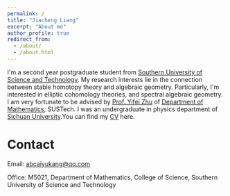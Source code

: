 ```yaml
---
permalink: /
title: "Jiacheng Liang"
excerpt: "About me"
author_profile: true
redirect_from: 
  - /about/
  - /about.html
---
```


I'm a second year postgraduate student from [Southern University of Science and Technology](https://www.sustech.edu.cn/en/). My research interests lie in the connection between stable homotopy theory and algebraic geometry. Particularly, I'm interested in elliptic cohomology theories, and spectral algebraic geometry. I am very fortunate to be advised by [Prof. Yifei Zhu](https://yifeizhu.github.io/) of [Department of Mathematics](https://math.sustech.edu.cn/?lang=en), SUSTech. I was an undergraduate in physics department of [Sichuan University](https://en.scu.edu.cn/).You can find my [CV](https://552jc.github.io/ljc552.github.io/assets/CV.pdf) here.

Contact
======
Email: abcaiyukang@qq.com

Office: M5021, Department of Mathematics, College of Science, Southern University of Science and Technology
